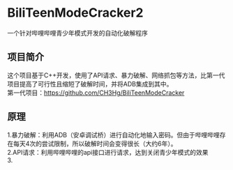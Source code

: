 #  BiliTeenModeCracker2
一个针对哔哩哔哩青少年模式开发的自动化破解程序
## 项目简介
这个项目基于C++开发，使用了API请求、暴力破解、网络抓包等方法，比第一代项目提高了可行性且缩短了破解时间，并将ADB集成到其中。  
第一代项目：https://github.com/CH3Hg/BiliTeenModeCracker
## 原理
1.暴力破解：利用ADB（安卓调试桥）进行自动化地输入密码。但由于哔哩哔哩存在每天4次的尝试限制，所以破解时间会变得很长（大约6年）。  
2.API请求：利用哔哩哔哩的api接口进行请求，达到关闭青少年模式的效果  
3.

